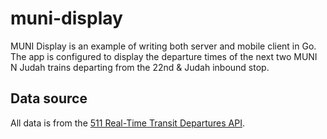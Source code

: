 # muni-display

MUNI Display is an example of writing both server and mobile client in Go. The app is configured to display the departure times of the next two MUNI N Judah trains departing from the 22nd & Judah inbound stop.

## Data source

All data is from the [511 Real-Time Transit Departures API](http://511.org/developer-resources_transit-api.asp).
